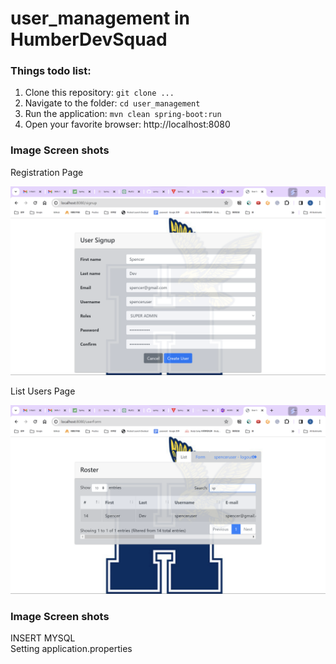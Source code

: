# user_management in HumberDevSquad

### Things todo list:

1. Clone this repository: `git clone ...`
2. Navigate to the folder: `cd user_management`
3. Run the application: `mvn clean spring-boot:run`
4. Open your favorite browser: http://localhost:8080

### Image Screen shots

Registration Page

![Registration Page](img/signup.png "Registration Page")

List Users Page

![List Users Page](img/list.png "List Users Page")

### Image Screen shots
INSERT MYSQL <br>
Setting application.properties